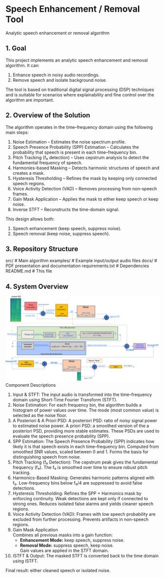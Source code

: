 # Speech Enhancement / Removal Tool
Analytic speech enhancement or removal algorithm


## 1. Goal
This project implements an analytic speech enhancement and removal algorithm.
It can:
1. Enhance speech in noisy audio recordings.
2. Remove speech and isolate background noise.

The tool is based on traditional digital signal processing (DSP) techniques and is suitable for scenarios where explainability and fine control over the algorithm are important.


## 2. Overview of the Solution
The algorithm operates in the time–frequency domain using the following main steps:
1. Noise Estimation – Estimates the noise spectrum profile.
2. Speech Presence Probability (SPP) Estimation – Calculates the probability that speech is present in each time–frequency bin.
3. Pitch Tracking (f₀ detection) – Uses cepstrum analysis to detect the fundamental frequency of speech.
4. Harmonies-based Masking – Detects harmonic structures of speech and creates a mask.
5. Hysteresis Thresholding – Refines the mask by keeping only connected speech regions.
6. Voice Activity Detection (VAD) – Removes processing from non-speech frames.
7. Gain Mask Application – Applies the mask to either keep speech or keep noise.
8. Inverse STFT – Reconstructs the time-domain signal.

This design allows both:
1. Speech enhancement (keep speech, suppress noise).
2. Speech removal (keep noise, suppress speech).


## 3. Repository Structure
src/                   # Main algorithm
examples/              # Example input/output audio files
docs/                  # PDF presentation and documentation
requirements.txt       # Dependencies
README.md              # This file


## 4. System Overview
![System Overview](docs/Overview.png)
Component Descriptions
1. Input & STFT: The input audio is transformed into the time–frequency domain using Short-Time Fourier Transform (STFT).
2. Noise Estimation: For each frequency bin, the algorithm builds a histogram of power values over time.
The mode (most common value) is selected as the noise floor.
3. A Posteriori & A Priori PSD: 
A posteriori PSD: ratio of noisy signal power to estimated noise power.
A priori PSD: a smoothed version of the a posteriori PSD, providing more stable estimates.
These PSDs are used to evaluate the speech presence probability (SPP).
4. SPP Estimation: The Speech Presence Probability (SPP) indicates how likely it is that speech exists in each time–frequency bin.
Computed from smoothed SNR values, scaled between 0 and 1. Forms the basis for distinguishing speech from noise.
5. Pitch Tracking (f₀ Detection): The cepstrum peak gives the fundamental frequency (f₀). The f₀ is smoothed over time to ensure robust pitch tracking.
6. Harmonics-Based Masking: Generates harmonic patterns aligned with f₀. Low-frequency bins below f₀/4 are suppressed to avoid false detections.
7. Hysteresis Thresholding: Refines the SPP + Harmonics mask by enforcing continuity. Weak detections are kept only if connected to strong ones.
Reduces isolated false alarms and yields cleaner speech regions.
8. Voice Activity Detection (VAD): Frames with low speech probability are excluded from further processing. Prevents artifacts in non-speech regions.
9. Gain Mask Application  
   Combines all previous masks into a gain function:
   - **Enhancement Mode:** keep speech, suppress noise.  
   - **Removal Mode:** suppress speech, keep noise.  
   Gain values are applied in the STFT domain.
10. ISTFT & Output: The masked STFT is converted back to the time domain using ISTFT.


Final result: either cleaned speech or isolated noise.

